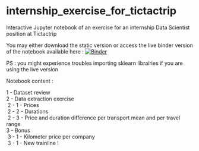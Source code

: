 # internship_exercise_for_tictactrip
Interactive Jupyter notebook of an exercise for an internship Data Scientist position at Tictactrip

You may either download the static version or access the live binder version of the notebook available here :
[![Binder](https://mybinder.org/badge_logo.svg)](https://mybinder.org/v2/gh/G4nnesh/internship_exercise_for_tictactrip/main?filepath=tictactrip_internship_exercise_El_Mehdi_CHOUHAM.ipynb)

PS : you might experience troubles importing sklearn librairies if you are using the live version

Notebook content : 

1 - Dataset review\
2 - Data extraction exercise\
&nbsp;2 - 1 - Prices\
&nbsp;2 - 2 - Durations\
&nbsp;2 - 3 - Price and duration difference per transport mean and per travel range\
3 - Bonus\
&nbsp;3 - 1 - Kilometer price per company\
&nbsp;3 - 1 - New trainline !
